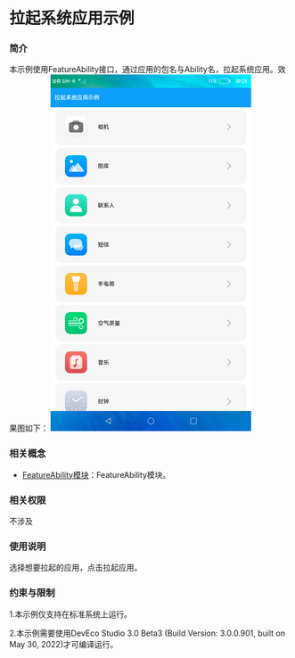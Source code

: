 # 拉起系统应用示例

### 简介

本示例使用FeatureAbility接口，通过应用的包名与Ability名，拉起系统应用。效果图如下：
![](screenshots/device/main.png)

### 相关概念

- [FeatureAbility模块](https://gitee.com/openharmony/docs/blob/master/zh-cn/application-dev/reference/apis/js-apis-featureAbility.md)：FeatureAbility模块。

### 相关权限

不涉及

### 使用说明

选择想要拉起的应用，点击拉起应用。

### 约束与限制

1.本示例仅支持在标准系统上运行。

2.本示例需要使用DevEco Studio 3.0 Beta3 (Build Version: 3.0.0.901, built on May 30, 2022)才可编译运行。